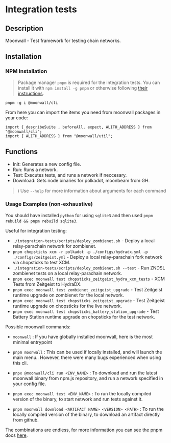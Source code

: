 # Integration tests

## Description

Moonwall - Test framework for testing chain networks.

## Installation

### NPM Installation

> Package manager `pnpm` is required for the integration tests. You can install it with `npm install -g pnpm` or otherwise following [their instructions](https://pnpm.io/installation).

```
pnpm -g i @moonwall/cli
```

From here you can import the items you need from moonwall packages in your code:
```
import { describeSuite , beforeAll, expect, ALITH_ADDRESS } from "@moonwall/cli";
import { ALITH_ADDRESS } from "@moonwall/util";
```

## Functions

- Init: Generates a new config file.
- Run: Runs a network.
- Test: Executes tests, and runs a network if neccesary.
- Download: Gets node binaries for polkadot, moonbeam from GH.

> :information_source: Use `--help` for more information about arguments for each command

### Usage Examples (non-exhaustive)

You should have installed `python` for using `sqlite3` and then used `pnpm rebuild && pnpm rebuild sqlite3`.

Useful for integration testing:

- `./integration-tests/scripts/deploy_zombienet.sh` - Deploy a local relay-parachain network for zombienet.
- `pnpm chopsticks xcm -r polkadot -p ./configs/hydradx.yml -p ./configs/zeitgeist.yml` - Deploy a local relay-parachain fork network via chopsticks to test XCM.
- `./integration-tests/scripts/deploy_zombienet.sh --test` - Run ZNDSL zombienet tests on a local relay-parachain network.
- `pnpm exec moonwall test chopsticks_zeitgeist_hydra_xcm_tests` - XCM Tests from Zeitgeist to HydraDX.
- `pnpm exec moonwall test zombienet_zeitgeist_upgrade` - Test Zeitgeist runtime upgrade on zombienet for the local network.
- `pnpm exec moonwall test chopsticks_zeitgeist_upgrade` - Test Zeitgeist runtime upgrade on chopsticks for the live network.
- `pnpm exec moonwall test chopsticks_battery_station_upgrade` - Test Battery Station runtime upgrade on chopsticks for the test network.

Possible moonwall commands:

- `moonwall` : If you have globally installed moonwall, here is the most minimal entrypoint

- `pnpm moonwall` : This can be used if locally installed, and will launch the main menu.. However, there were many bugs experienced when using this cli.

- `pnpx @moonwall/cli run <ENV_NAME>` : To download and run the latest moonwall binary from npm.js repository, and run a network specified in your config file.

- `pnpm exec moonwall test <ENV_NAME>` : To run the locally compiled version of the binary, to start network and run tests against it.

- `pnpm moonwall download <ARTIFACT NAME> <VERSION> <PATH>` : To run the locally compiled version of the binary, to download an artifact directly from github.


The combinations are endless, for more information you can see the pnpm docs [here](https://pnpm.io/cli/run).